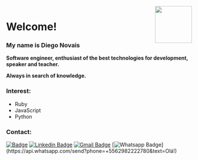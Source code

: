 <img align="right" width="100" height="100" src="https://media.giphy.com/media/du3J3cXyzhj75IOgvA/giphy.gif">

# Welcome!
### My name is Diego Novais
**Software engineer, enthusiast of the best technologies for development, speaker and teacher.**

**Always in search of knowledge.**
### Interest: 
- Ruby
- JavaScript
- Python

### Contact:

[![Badge](https://img.shields.io/badge/Rocketseat-%237159c1?style=flat-square&logo=ghost&link=https://app.rocketseat.com.br/me/diego-novais)](https://app.rocketseat.com.br/me/diego-novais)
[![Linkedin Badge](https://img.shields.io/badge/-diegonovais-blue?style=flat-square&logo=Linkedin&logoColor=white&link=https://www.linkedin.com/in/diegonovais/)](https://www.linkedin.com/in/diegonovais/)
[![Gmail Badge](https://img.shields.io/badge/-contato@diegonovais.com.br-c14438?style=flat-square&logo=Gmail&logoColor=white&link=mailto:contato@diegonovais.com.br)](mailto:contato@diegonovais.com.br)
[![Whatsapp Badge](https://img.shields.io/badge/-Whatsapp-4CA143?style=flat-square&labelColor=4CA143&logo=whatsapp&logoColor=white&link=https://api.whatsapp.com/send?phone=+5562982222780&text=Olá!)](https://api.whatsapp.com/send?phone=+5562982222780&text=Olá!)

<!--
**dnovais/dnovais** is a ✨ _special_ ✨ repository because its `README.md` (this file) appears on your GitHub profile.

Here are some ideas to get you started:

- 🔭 I’m currently working on ...
- 🌱 I’m currently learning ...
- 👯 I’m looking to collaborate on ...
- 🤔 I’m looking for help with ...
- 💬 Ask me about ...
- 📫 How to reach me: ...
- 😄 Pronouns: ...
- ⚡ Fun fact: ...
-->
